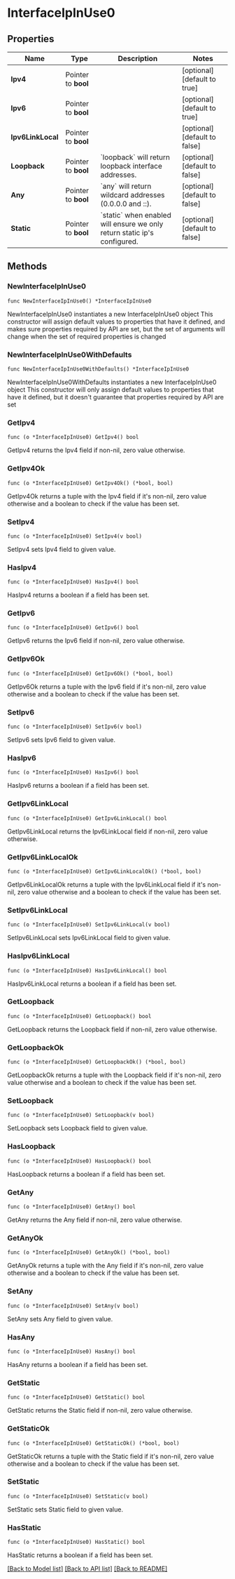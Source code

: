 # InterfaceIpInUse0

## Properties

Name | Type | Description | Notes
------------ | ------------- | ------------- | -------------
**Ipv4** | Pointer to **bool** |  | [optional] [default to true]
**Ipv6** | Pointer to **bool** |  | [optional] [default to true]
**Ipv6LinkLocal** | Pointer to **bool** |  | [optional] [default to false]
**Loopback** | Pointer to **bool** | &#x60;loopback&#x60; will return loopback interface addresses. | [optional] [default to false]
**Any** | Pointer to **bool** | &#x60;any&#x60; will return wildcard addresses (0.0.0.0 and ::). | [optional] [default to false]
**Static** | Pointer to **bool** | &#x60;static&#x60; when enabled will ensure we only return static ip&#39;s configured. | [optional] [default to false]

## Methods

### NewInterfaceIpInUse0

`func NewInterfaceIpInUse0() *InterfaceIpInUse0`

NewInterfaceIpInUse0 instantiates a new InterfaceIpInUse0 object
This constructor will assign default values to properties that have it defined,
and makes sure properties required by API are set, but the set of arguments
will change when the set of required properties is changed

### NewInterfaceIpInUse0WithDefaults

`func NewInterfaceIpInUse0WithDefaults() *InterfaceIpInUse0`

NewInterfaceIpInUse0WithDefaults instantiates a new InterfaceIpInUse0 object
This constructor will only assign default values to properties that have it defined,
but it doesn't guarantee that properties required by API are set

### GetIpv4

`func (o *InterfaceIpInUse0) GetIpv4() bool`

GetIpv4 returns the Ipv4 field if non-nil, zero value otherwise.

### GetIpv4Ok

`func (o *InterfaceIpInUse0) GetIpv4Ok() (*bool, bool)`

GetIpv4Ok returns a tuple with the Ipv4 field if it's non-nil, zero value otherwise
and a boolean to check if the value has been set.

### SetIpv4

`func (o *InterfaceIpInUse0) SetIpv4(v bool)`

SetIpv4 sets Ipv4 field to given value.

### HasIpv4

`func (o *InterfaceIpInUse0) HasIpv4() bool`

HasIpv4 returns a boolean if a field has been set.

### GetIpv6

`func (o *InterfaceIpInUse0) GetIpv6() bool`

GetIpv6 returns the Ipv6 field if non-nil, zero value otherwise.

### GetIpv6Ok

`func (o *InterfaceIpInUse0) GetIpv6Ok() (*bool, bool)`

GetIpv6Ok returns a tuple with the Ipv6 field if it's non-nil, zero value otherwise
and a boolean to check if the value has been set.

### SetIpv6

`func (o *InterfaceIpInUse0) SetIpv6(v bool)`

SetIpv6 sets Ipv6 field to given value.

### HasIpv6

`func (o *InterfaceIpInUse0) HasIpv6() bool`

HasIpv6 returns a boolean if a field has been set.

### GetIpv6LinkLocal

`func (o *InterfaceIpInUse0) GetIpv6LinkLocal() bool`

GetIpv6LinkLocal returns the Ipv6LinkLocal field if non-nil, zero value otherwise.

### GetIpv6LinkLocalOk

`func (o *InterfaceIpInUse0) GetIpv6LinkLocalOk() (*bool, bool)`

GetIpv6LinkLocalOk returns a tuple with the Ipv6LinkLocal field if it's non-nil, zero value otherwise
and a boolean to check if the value has been set.

### SetIpv6LinkLocal

`func (o *InterfaceIpInUse0) SetIpv6LinkLocal(v bool)`

SetIpv6LinkLocal sets Ipv6LinkLocal field to given value.

### HasIpv6LinkLocal

`func (o *InterfaceIpInUse0) HasIpv6LinkLocal() bool`

HasIpv6LinkLocal returns a boolean if a field has been set.

### GetLoopback

`func (o *InterfaceIpInUse0) GetLoopback() bool`

GetLoopback returns the Loopback field if non-nil, zero value otherwise.

### GetLoopbackOk

`func (o *InterfaceIpInUse0) GetLoopbackOk() (*bool, bool)`

GetLoopbackOk returns a tuple with the Loopback field if it's non-nil, zero value otherwise
and a boolean to check if the value has been set.

### SetLoopback

`func (o *InterfaceIpInUse0) SetLoopback(v bool)`

SetLoopback sets Loopback field to given value.

### HasLoopback

`func (o *InterfaceIpInUse0) HasLoopback() bool`

HasLoopback returns a boolean if a field has been set.

### GetAny

`func (o *InterfaceIpInUse0) GetAny() bool`

GetAny returns the Any field if non-nil, zero value otherwise.

### GetAnyOk

`func (o *InterfaceIpInUse0) GetAnyOk() (*bool, bool)`

GetAnyOk returns a tuple with the Any field if it's non-nil, zero value otherwise
and a boolean to check if the value has been set.

### SetAny

`func (o *InterfaceIpInUse0) SetAny(v bool)`

SetAny sets Any field to given value.

### HasAny

`func (o *InterfaceIpInUse0) HasAny() bool`

HasAny returns a boolean if a field has been set.

### GetStatic

`func (o *InterfaceIpInUse0) GetStatic() bool`

GetStatic returns the Static field if non-nil, zero value otherwise.

### GetStaticOk

`func (o *InterfaceIpInUse0) GetStaticOk() (*bool, bool)`

GetStaticOk returns a tuple with the Static field if it's non-nil, zero value otherwise
and a boolean to check if the value has been set.

### SetStatic

`func (o *InterfaceIpInUse0) SetStatic(v bool)`

SetStatic sets Static field to given value.

### HasStatic

`func (o *InterfaceIpInUse0) HasStatic() bool`

HasStatic returns a boolean if a field has been set.


[[Back to Model list]](../README.md#documentation-for-models) [[Back to API list]](../README.md#documentation-for-api-endpoints) [[Back to README]](../README.md)


